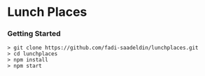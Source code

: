 # Lunch Places

### Getting Started

```
> git clone https://github.com/fadi-saadeldin/lunchplaces.git
> cd lunchplaces
> npm install
> npm start
